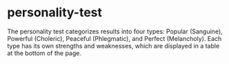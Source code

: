 # personality-test
The personality test categorizes results into four types: Popular (Sanguine), Powerful (Choleric), Peaceful (Phlegmatic), and Perfect (Melancholy). Each type has its own strengths and weaknesses, which are displayed in a table at the bottom of the page.
